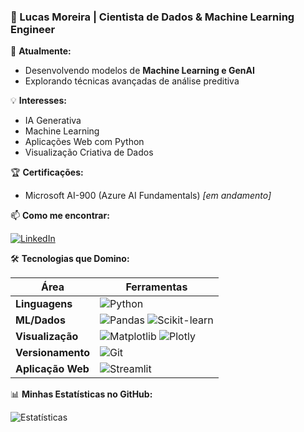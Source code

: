 ### 👋 Lucas Moreira | Cientista de Dados & Machine Learning Engineer

🔭 **Atualmente:**  
- Desenvolvendo modelos de **Machine Learning e GenAI**  
- Explorando técnicas avançadas de análise preditiva

💡 **Interesses:**  
- IA Generativa  
- Machine Learning
- Aplicações Web com Python
- Visualização Criativa de Dados

🏆 **Certificações:** 

- Microsoft AI-900 (Azure AI Fundamentals) *[em andamento]*
<!--
[![AI-900](https://img.shields.io/badge/Microsoft_AI‑900-0078D4?style=flat&logo=microsoft-azure&logoColor=white)](https://learn.microsoft.com/pt-br/certifications/)  
[![AI-102](https://img.shields.io/badge/Microsoft_AI‑102-5E2CA5?style=flat&logo=microsoft-azure&logoColor=white)](https://learn.microsoft.com/pt-br/certifications/)
-->

📫 **Como me encontrar:** 

[![LinkedIn](https://img.shields.io/badge/LinkedIn-0077B5?style=for-the-badge&logo=linkedin&logoColor=white)](https://www.linkedin.com/in/lucas-moreira-alves)

🛠 **Tecnologias que Domino:**  

| Área          | Ferramentas                                                                 |
|---------------|-----------------------------------------------------------------------------|
| **Linguagens**  | ![Python](https://img.shields.io/badge/Python-3776AB?style=flat&logo=python&logoColor=white) |
| **ML/Dados**    | ![Pandas](https://img.shields.io/badge/Pandas-2C2D72?style=flat&logo=pandas&logoColor=white) ![Scikit-learn](https://img.shields.io/badge/scikit--learn-F7931E?style=flat&logo=scikit-learn&logoColor=white) |
| **Visualização**| ![Matplotlib](https://img.shields.io/badge/Matplotlib-%23ffffff.svg?style=flat&logo=Matplotlib&logoColor=black) ![Plotly](https://img.shields.io/badge/Plotly-3F4F75?style=flat&logo=plotly&logoColor=white) |
| **Versionamento**| ![Git](https://img.shields.io/badge/Git-F05032?style=flat&logo=git&logoColor=white) |
| **Aplicação Web** | ![Streamlit](https://img.shields.io/badge/Streamlit-%23FE4B4B.svg?style=style-plastic-green&logo=streamlit&logoColor=white) |

📊 **Minhas Estatísticas no GitHub:**  

![Estatísticas](https://github-readme-stats.vercel.app/api?username=Moreira-89&show_icons=true&theme=radical&hide_border=true)
